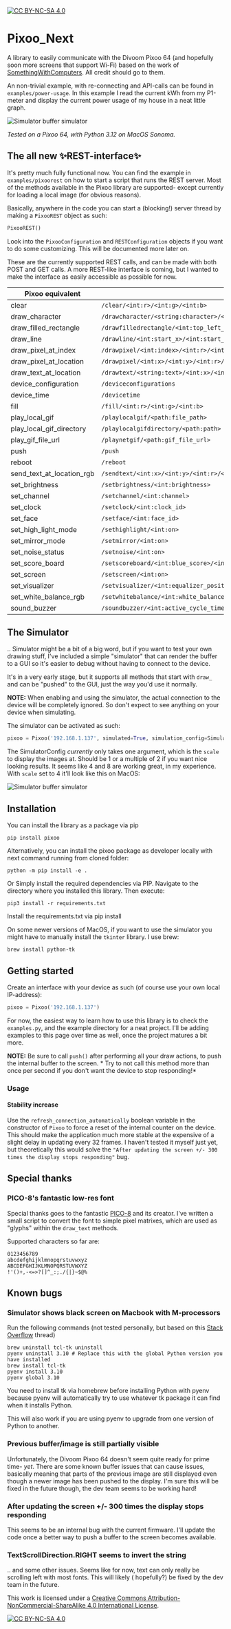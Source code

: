 [![CC BY-NC-SA 4.0][cc-by-nc-sa-shield]][cc-by-nc-sa]

# Pixoo_Next

A library to easily communicate with the Divoom Pixoo 64 (and hopefully soon more screens that support Wi-Fi) based on the work of [SomethingWithComputers](https://github.com/SomethingWithComputers/pixoo). All credit should go to them.

An non-trivial example, with re-connecting and API-calls can be found in `examples/power-usage`.
In this example I read the current kWh from my P1-meter and display the current power usage of my house in a neat little
graph.

![Simulator buffer simulator](./images/screenshot-2.png)

_Tested on a Pixoo 64, with Python 3.12 on MacOS Sonoma._

## The all new ✨REST-interface✨

It's pretty much fully functional now.
You can find the example in `examples/pixoorest` on how to start a script that runs the REST server.
Most of the methods available in the Pixoo library are supported- except currently for loading a local image (for
obvious
reasons).

Basically, anywhere in the code you can start a (blocking!) server thread by making a `PixooREST` object as such:

```python
PixooREST()
```

Look into the `PixooConfiguration` and `RESTConfiguration` objects if you want to do some customizing. This will be
documented more later on.

These are the currently supported REST calls, and can be made with both POST and GET calls. A more REST-like interface
is coming, but I wanted to make the interface as easily accessible as possible for now.

| Pixoo equivalent          | URL and variables                                                                                                                |
|---------------------------|----------------------------------------------------------------------------------------------------------------------------------|
| clear                     | `/clear/<int:r>/<int:g>/<int:b>`                                                                                                 |
| draw_character            | `/drawcharacter/<string:character>/<int:x>/<int:y>/<int:r>/<int:g>/<int:b>`                                                      |
| draw_filled_rectangle     | `/drawfilledrectangle/<int:top_left_x>/<int:top_left_y>/<int:bottom_right_x>/<int:bottom_right_y>/<int:r>/<int:g>/<int:b>`       |
| draw_line                 | `/drawline/<int:start_x>/<int:start_y>/<int:stop_x>/<int:stop_y>/<int:r>/<int:g>/<int:b>`                                        |
| draw_pixel_at_index       | `/drawpixel/<int:index>/<int:r>/<int:g>/<int:b>`                                                                                 |
| draw_pixel_at_location    | `/drawpixel/<int:x>/<int:y>/<int:r>/<int:g>/<int:b>`                                                                             |
| draw_text_at_location     | `/drawtext/<string:text>/<int:x>/<int:y>/<int:r>/<int:g>/<int:b>`                                                                |
| device_configuration      | `/deviceconfigurations`                                                                                                          |
| device_time               | `/devicetime`                                                                                                                    |
| fill                      | `/fill/<int:r>/<int:g>/<int:b>`                                                                                                  |
| play_local_gif            | `/playlocalgif/<path:file_path>`                                                                                                 |
| play_local_gif_directory  | `/playlocalgifdirectory/<path:path>`                                                                                             |
| play_gif_file_url         | `/playnetgif/<path:gif_file_url>`                                                                                                |
| push                      | `/push`                                                                                                                          |
| reboot                    | `/reboot`                                                                                                                        |
| send_text_at_location_rgb | `/sendtext/<int:x>/<int:y>/<int:r>/<int:g>/<int:b>/<int:identifier>/<int:font>/<int:width>/<int:movement_speed>/<int:direction>` |
| set_brightness            | `/setbrightness/<int:brightness>`                                                                                                |
| set_channel               | `/setchannel/<int:channel>`                                                                                                      |
| set_clock                 | `/setclock/<int:clock_id>`                                                                                                       |
| set_face                  | `/setface/<int:face_id>`                                                                                                         |
| set_high_light_mode       | `/sethighlight/<int:on>`                                                                                                         |
| set_mirror_mode           | `/setmirror/<int:on>`                                                                                                            |
| set_noise_status          | `/setnoise/<int:on>`                                                                                                             |
| set_score_board           | `/setscoreboard/<int:blue_score>/<int:red_score>`                                                                                |
| set_screen                | `/setscreen/<int:on>`                                                                                                            |
| set_visualizer            | `/setvisualizer/<int:equalizer_position>`                                                                                        |
| set_white_balance_rgb     | `/setwhitebalance/<int:white_balance_r>/<int:white_balance_g>/<int:white_balance_b>`                                             |
| sound_buzzer              | `/soundbuzzer/<int:active_cycle_time>/<int:inactive_cycle_time>/<int:total_time>`                                                |

## The Simulator

.. Simulator might be a bit of a big word, but if you want to test your own drawing stuff,
I've included a simple "simulator" that can render the buffer to a GUI so it's easier to debug without having to connect
to the device.

It's in a very early stage, but it supports all methods that start with `draw_` and can be "pushed" to the GUI, just
the way you'd use it normally.

**NOTE:** When enabling and using the simulator, the actual connection to the device will be completely ignored. So
don't expect to see anything on your device when simulating.

The simulator can be activated as such:

```python
pixoo = Pixoo('192.168.1.137', simulated=True, simulation_config=SimulatorConfig(4))
```

The SimulatorConfig *currently* only takes one argument, which is the `scale` to display the images at. Should be 1 or a
multiple of 2 if you want nice looking results. It seems like 4 and 8 are working great, in my experience. With `scale`
set to 4 it'll look like this on MacOS:

![Simulator buffer simulator](./images/screenshot-1.png)

## Installation

You can install the library as a package via pip

```shell
pip install pixoo
```

Alternatively, you can install the pixoo package as developer locally with next command running from cloned folder:

```shell
python -m pip install -e .
```

Or Simply install the required dependencies via PIP. Navigate to the directory where you installed this library. Then
execute:

```shell
pip3 install -r requirements.txt
```

Install the requirements.txt via pip install

On some newer versions of MacOS, if you want to use the simulator you might have to manually install the `tkinter`
library. I use brew:

```shell
brew install python-tk
```

## Getting started

Create an interface with your device as such (of course use your own local IP-address):

```python
pixoo = Pixoo('192.168.1.137')
```

For now, the easiest way to learn how to use this library is to check the `examples.py`, and the example directory for a
neat project. I'll be adding examples to this page over time as well, once the project matures a bit more.

**NOTE:** Be sure to call `push()` after performing all your draw actions, to push the internal buffer to the screen. *
Try to not call this method more than once per second if you don't want the device to stop responding!*

### Usage

#### Stability increase

Use the `refresh_connection_automatically` boolean variable in the constructor of `Pixoo` to force a reset of the
internal
counter on the device. This should
make the application much more stable at the expensive of a slight delay in updating every 32 frames.
I haven't tested it myself just yet, but theoretically this would solve
the `"After updating the screen +/- 300 times the
display stops responding"` bug.

## Special thanks

### PICO-8's fantastic low-res font

Special thanks goes to the fantastic [PICO-8](https://www.lexaloffle.com/pico-8.php) and its creator. I've written a
small script to convert the font to simple pixel matrixes, which are used as "glyphs" within the `draw_text` methods.

Supported characters so far are:

```
0123456789
abcdefghijklmnopqrstuvwxyz
ABCDEFGHIJKLMNOPQRSTUVWXYZ
!'()+,-<=>?[]^_:;./{|}~$@%
```

## Known bugs

### Simulator shows black screen on Macbook with M-processors

Run the following commands (not tested personally, but based on
this [Stack Overflow](https://stackoverflow.com/questions/73056296/tkinter-on-mac-shows-up-as-a-black-screen) thread)

```shell
brew uninstall tcl-tk uninstall
pyenv uninstall 3.10 # Replace this with the global Python version you have installed
brew install tcl-tk
pyenv install 3.10
pyenv global 3.10
```

You need to install tk via homebrew before installing Python with pyenv because pyenv will automatically try to use
whatever tk package it can find when it installs Python.

This will also work if you are using pyenv to upgrade from one version of Python to another.

### Previous buffer/image is still partially visible

Unfortunately, the Divoom Pixoo 64 doesn't seem quite ready for prime time- *yet*. There are some known buffer issues
that can cause issues, basically meaning that parts of the previous image are still displayed even though a newer image
has been pushed to the display. I'm sure this will be fixed in the future though, the dev team seems to be working hard!

### After updating the screen +/- 300 times the display stops responding

This seems to be an internal bug with the current firmware. I'll update the code once a better way to push a buffer to
the screen becomes available.

### TextScrollDirection.RIGHT seems to invert the string

.. and some other issues. Seems like for now, text can only really be scrolling left with most fonts. This will likely (
hopefully?) be fixed by the dev team in the future.

This work is licensed under a
[Creative Commons Attribution-NonCommercial-ShareAlike 4.0 International License][cc-by-nc-sa].

[![CC BY-NC-SA 4.0][cc-by-nc-sa-image]][cc-by-nc-sa]

[cc-by-nc-sa]: http://creativecommons.org/licenses/by-nc-sa/4.0/

[cc-by-nc-sa-image]: https://licensebuttons.net/l/by-nc-sa/4.0/88x31.png

[cc-by-nc-sa-shield]: https://img.shields.io/badge/License-CC%20BY--NC--SA%204.0-lightgrey.svg
